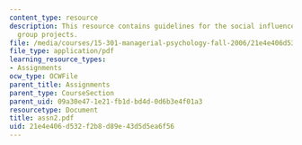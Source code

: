 ```yaml
---
content_type: resource
description: This resource contains guidelines for the social influence paper and
  group projects.
file: /media/courses/15-301-managerial-psychology-fall-2006/21e4e406d532f2b8d89e43d5d5ea6f56_assn2.pdf
file_type: application/pdf
learning_resource_types:
- Assignments
ocw_type: OCWFile
parent_title: Assignments
parent_type: CourseSection
parent_uid: 09a30e47-1e21-fb1d-bd4d-0d6b3e4f01a3
resourcetype: Document
title: assn2.pdf
uid: 21e4e406-d532-f2b8-d89e-43d5d5ea6f56
---
```

